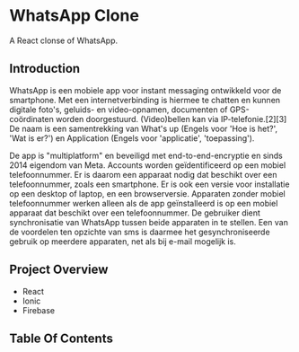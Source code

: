 
# WhatsApp Clone

A React clonse of WhatsApp.

## Introduction

WhatsApp is een mobiele app voor instant messaging ontwikkeld voor de smartphone. Met een internetverbinding is hiermee te chatten en kunnen digitale foto's, geluids- en video-opnamen, documenten of GPS-coördinaten worden doorgestuurd. (Video)bellen kan via IP-telefonie.[2][3] De naam is een samentrekking van What's up (Engels voor 'Hoe is het?', 'Wat is er?') en Application (Engels voor 'applicatie', 'toepassing').

De app is "multiplatform" en beveiligd met end-to-end-encryptie en sinds 2014 eigendom van Meta. Accounts worden geïdentificeerd op een mobiel telefoonnummer. Er is daarom een apparaat nodig dat beschikt over een telefoonnummer, zoals een smartphone. Er is ook een versie voor installatie op een desktop of laptop, en een browserversie. Apparaten zonder mobiel telefoonnummer werken alleen als de app geïnstalleerd is op een mobiel apparaat dat beschikt over een telefoonnummer. De gebruiker dient synchronisatie van WhatsApp tussen beide apparaten in te stellen. Een van de voordelen ten opzichte van sms is daarmee het gesynchroniseerde gebruik op meerdere apparaten, net als bij e-mail mogelijk is.

## Project Overview

- React
- Ionic
- Firebase


## Table Of Contents

